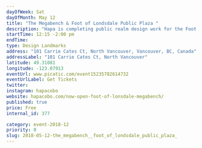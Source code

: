 ```yaml
---
dayOfWeek: Sat
dayOfMonth: May 12
title: "The Megabench & Foot of Londsdale Public Plaza "
description: "Hapa is completing public realm design work for the Foot of Lonsdale, a city-owned land and water lot between Lonsdale Quay and the new Shipbuilders Plaza to the east. Currently an underutilized site with<br> a panoramic view to the Vancouver skyline, the proposed design will integrate open space improvements, a waterfront regional trail and plaza spaces associated with restaurant retail and the new Presentation<br> House Gallery. Framed by the Coppersmith Shop and the Gallery, the design proposes a new public water feature with a range of active water elements that are visible from Lonsdale Street. The waterfront edge<br> includes a widened Spirit Trail and a Megabench (now complete as part of Phase One), a large wood deck for viewing distant sunsets and the detail of the intertidal edge. The Megabench required highly detailed design which needed to be buildable, easy to maintain, usable, and of course beautiful. Hapa used digital modelling tools to design and create working drawings. Before finalizing the design, mock ups were built at full scale.<br> <br> The Cates Tug drydock will be repurposed as an intertidal parterre garden that captures and filter stormwater before returning it to Burrard Inlet.<br> "
startTime: 12:15 -2:00 pm
endTime: 
type: Design Landmarks
address: "101 Carrie Cates Ct, North Vancouver, Vancouver, BC, Canada"
addressLabel: "101 Carrie Cates Ct, North Vancouver"
latitude: 49.31081
longitude: -123.07913
eventUrl: www.picatic.com/event15235782614732
eventUrlLabel: Get Tickets
twitter: 
instagram: hapacobo
website: hapacobo.com/now-open-foot-of-lonsdale-megabench/
published: true
price: Free
internal_id: 377

category: event-2018-12
priority: 0
slug: 2018-05-12-the_megabench__foot_of_londsdale_public_plaza_
---
```

